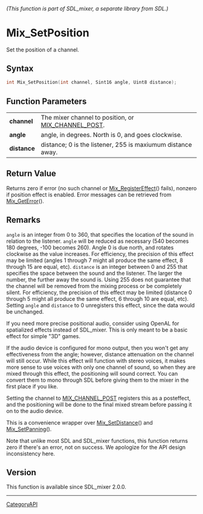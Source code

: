 ###### (This function is part of SDL_mixer, a separate library from SDL.)
# Mix_SetPosition

Set the position of a channel.

## Syntax

```c
int Mix_SetPosition(int channel, Sint16 angle, Uint8 distance);

```

## Function Parameters

|                  |                                                                         |
| ---------------- | ----------------------------------------------------------------------- |
| **channel**      | The mixer channel to position, or [MIX_CHANNEL_POST](MIX_CHANNEL_POST.md). |
| **angle**        | angle, in degrees. North is 0, and goes clockwise.                      |
| **distance**     | distance; 0 is the listener, 255 is maxiumum distance away.             |

## Return Value

Returns zero if error (no such channel or
[Mix_RegisterEffect](Mix_RegisterEffect.md)() fails), nonzero if position
effect is enabled. Error messages can be retrieved from
[Mix_GetError](Mix_GetError.md)().

## Remarks

`angle` is an integer from 0 to 360, that specifies the location of the
sound in relation to the listener. `angle` will be reduced as necessary
(540 becomes 180 degrees, -100 becomes 260). Angle 0 is due north, and
rotates clockwise as the value increases. For efficiency, the precision of
this effect may be limited (angles 1 through 7 might all produce the same
effect, 8 through 15 are equal, etc). `distance` is an integer between 0
and 255 that specifies the space between the sound and the listener. The
larger the number, the further away the sound is. Using 255 does not
guarantee that the channel will be removed from the mixing process or be
completely silent. For efficiency, the precision of this effect may be
limited (distance 0 through 5 might all produce the same effect, 6 through
10 are equal, etc). Setting `angle` and `distance` to 0 unregisters this
effect, since the data would be unchanged.

If you need more precise positional audio, consider using OpenAL for
spatialized effects instead of SDL_mixer. This is only meant to be a basic
effect for simple "3D" games.

If the audio device is configured for mono output, then you won't get any
effectiveness from the angle; however, distance attenuation on the channel
will still occur. While this effect will function with stereo voices, it
makes more sense to use voices with only one channel of sound, so when they
are mixed through this effect, the positioning will sound correct. You can
convert them to mono through SDL before giving them to the mixer in the
first place if you like.

Setting the channel to [MIX_CHANNEL_POST](MIX_CHANNEL_POST.md) registers this
as a posteffect, and the positioning will be done to the final mixed stream
before passing it on to the audio device.

This is a convenience wrapper over [Mix_SetDistance](Mix_SetDistance.md)() and
[Mix_SetPanning](Mix_SetPanning.md)().

Note that unlike most SDL and SDL_mixer functions, this function returns
zero if there's an error, not on success. We apologize for the API design
inconsistency here.

## Version

This function is available since SDL_mixer 2.0.0.

----
[CategoryAPI](CategoryAPI.md)

